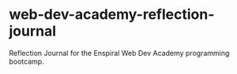 # web-dev-academy-reflection-journal
Reflection Journal for the Enspiral Web Dev Academy programming bootcamp.
